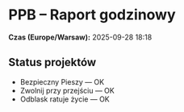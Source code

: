 # PPB – Raport godzinowy
**Czas (Europe/Warsaw):** 2025-09-28 18:18

## Status projektów
- Bezpieczny Pieszy — OK
- Zwolnij przy przejściu — OK
- Odblask ratuje życie — OK

